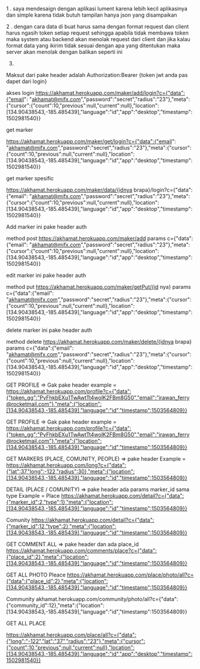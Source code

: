 1 . saya mendesaign dengan aplikasi lument karena lebih kecil aplikasinya dan simple karena tidak butuh tampilan hanya json yang disampaikan  



2 . dengan cara data di buat harus sama dengan format request dan client harus ngasih token setiap request sehingga apabila tidak membawa token maka system atau backend akan menolak request dari client dan jika kalau format data yang ikirim tidak sesuai dengan apa yang ditentukan maka server akan menolak dengan balikan seperti ini

3.



Maksut dari pake header adalah 
Authorization:Bearer {token jwt anda pas dapet dari login}


akses
login
https://akhamat.herokuapp.com/maker/add/login?c={"data":{"email": "akhamat@mifx.com","password":"secret","radius":"23"},"meta":{"cursor":{"count":10,"previous":null,"current":null},"location":[134.90438543,-185.485439],"language":"id","app":"desktop","timestamp":1502981540}}




get marker

https://akhamat.herokuapp.com/maker/get/login?c={"data":{"email": "akhamat@mifx.com","password":"secret","radius":"23"},"meta":{"cursor":{"count":10,"previous":null,"current":null},"location":[134.90438543,-185.485439],"language":"id","app":"desktop","timestamp":1502981540}}



get marker spesific

https://akhamat.herokuapp.com/maker/data/{idnya brapa}/login?c={"data":{"email": "akhamat@mifx.com","password":"secret","radius":"23"},"meta":{"cursor":{"count":10,"previous":null,"current":null},"location":[134.90438543,-185.485439],"language":"id","app":"desktop","timestamp":1502981540}}




Add marker  ini pake header auth

method post
 https://akhamat.herokuapp.com/maker/add
params 
 c={"data":{"email": "akhamat@mifx.com","password":"secret","radius":"23"},"meta":{"cursor":{"count":10,"previous":null,"current":null},"location":[134.90438543,-185.485439],"language":"id","app":"desktop","timestamp":1502981540}}


 edit marker  ini pake header auth

method put
 https://akhamat.herokuapp.com/maker/getPut/{id nya}
params 
 c={"data":{"email": "akhamat@mifx.com","password":"secret","radius":"23"},"meta":{"cursor":{"count":10,"previous":null,"current":null},"location":[134.90438543,-185.485439],"language":"id","app":"desktop","timestamp":1502981540}}

 delete marker  ini pake header auth

method delete
 https://akhamat.herokuapp.com/maker/delete/{idnya brapa}
params 
 c={"data":{"email": "akhamat@mifx.com","password":"secret","radius":"23"},"meta":{"cursor":{"count":10,"previous":null,"current":null},"location":[134.90438543,-185.485439],"language":"id","app":"desktop","timestamp":1502981540}}








GET PROFILE => Gak pake header
example	= https://akhamat.herokuapp.com/profile?c={"data":{"token_gg":"PyFhkbEXu1TwAwtTt4wolK2FBm8G50","email":"irawan_ferry@rocketmail.com"},"meta":{"location":[134.90438543,-185.485439],"language":"id","timestamp":1503564809}}



GET PROFILE => Gak pake header
example	= https://akhamat.herokuapp.com/profile?c={"data":{"token_gg":"PyFhkbEXu1TwAwtTt4wolK2FBm8G50","email":"irawan_ferry@rocketmail.com"},"meta":{"location":[134.90438543,-185.485439],"language":"id","timestamp":1503564809}}
	
	
GET MARKERS (PLACE, COMUNITY, PEOPLE) => pake header
	Example =  https://akhamat.herokuapp.com/long?c={"data":{"lat":37,"long":-122,"radius":30},"meta":{"location":[134.90438543,-185.485439],"language":"id","timestamp":1503564809}}

DETAIL (PLACE / COMUNITY) =>  pake header ada params marker_id sama type
	Example = 
Place 
https://akhamat.herokuapp.com/detail?c={"data":{"marker_id":2,"type":1},"meta":{"location":[134.90438543,-185.485439],"language":"id","timestamp":1503564809}}

Comunity
		https://akhamat.herokuapp.com/detail?c={"data":{"marker_id":12,"type":2},"meta":{"location":[134.90438543,-185.485439],"language":"id","timestamp":1503564809}}

GET COMMENT ALL => pake header dan ada place_id	https://akhamat.herokuapp.com/comments/place?c={"data":{"place_id":2},"meta":{"location":[134.90438543,-185.485439],"language":"id","timestamp":1503564809}}
	
GET ALL PHOTO
Pleace
https://akhamat.herokuapp.com/place/photo/all?c={"data":{"place_id":2},"meta":{"location":[134.90438543,-185.485439],"language":"id","timestamp":1503564809}}

 
Community		akhamat.herokuapp.com/community/photo/all?c={"data":{"community_id":12},"meta":{"location":[134.90438543,-185.485439],"language":"id","timestamp":1503564809}}



GET ALL PLACE
	
https://akhamat.herokuapp.com/place/all?c={"data":{"long":"-122","lat":"37","radius":"23"},"meta":{"cursor":{"count":10,"previous":null,"current":null},"location":[134.90438543,-185.485439],"language":"id","app":"desktop","timestamp":1502981540}}
